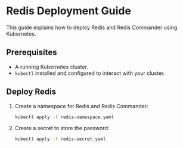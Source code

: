 # **Redis Deployment Guide**

This guide explains how to deploy Redis and Redis Commander using Kubernetes.

## Prerequisites

- A running Kubernetes cluster.
- `kubectl` installed and configured to interact with your cluster.

## Deploy Redis

1. Create a namespace for Redis and Redis Commander:

   ```bash
   kubectl apply -f redis-namespace.yaml

   ```

2. Create a secret to store the password:

   ```bash
   kubectl apply -f redis-secret.yaml

   ```
